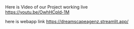Here is Video of our Project working live  
https://youtu.be/OwhHCpld-1M

here is webapp link
https://dreamscapeagenz.streamlit.app/
